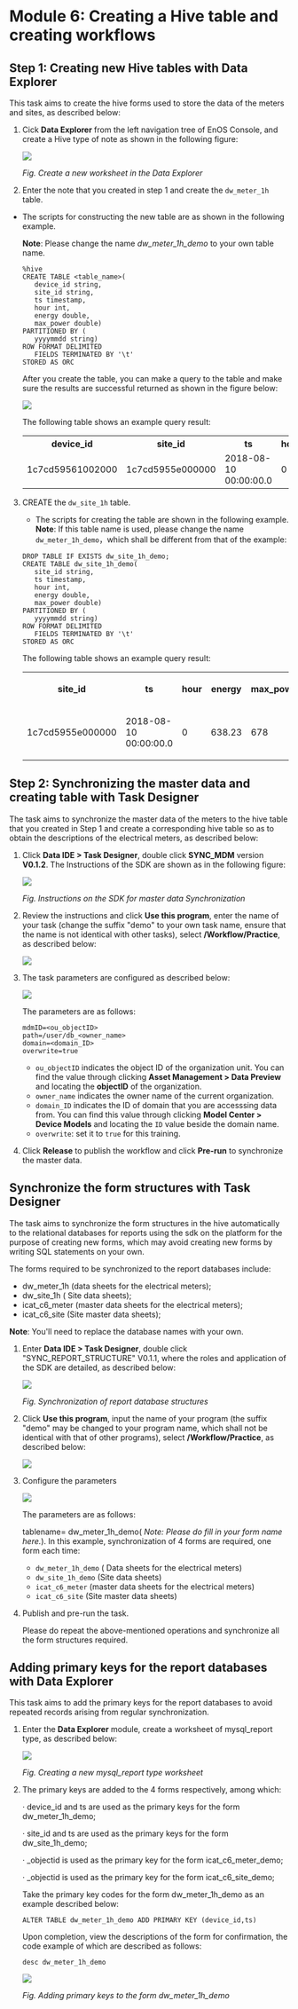 # Module 6: Creating a Hive table and creating workflows

## Step 1: Creating new Hive tables with Data Explorer

This task aims to create the hive forms used to store the data of the meters and sites, as described below:

1.  Cick **Data Explorer** from the left navigation tree of EnOS Console, and create a Hive type of note as shown in the following figure:

    ![](media/module_6_Create_a_new_worksheet_in_the_Data_Explorer.png)

    *Fig. Create a new worksheet in the Data Explorer*

2.  Enter the note that you created in step 1 and create the `dw_meter_1h` table.

-   The scripts for constructing the new table are as shown in the following example.

    **Note**: Please change the name *dw_meter_1h_demo* to your own table name.

    ```
    %hive
    CREATE TABLE <table_name>(
       device_id string,
       site_id string,
       ts timestamp,
       hour int,
       energy double,
       max_power double)
    PARTITIONED BY (
       yyyymmdd string)
    ROW FORMAT DELIMITED
       FIELDS TERMINATED BY '\t'
    STORED AS ORC
    ```
    After you create the table, you can make a query to the table and make sure the results are successful returned as shown in the figure below:

    ![](media/module_6_queries_successful.png)

    The following table shows an example query result:

    <table>
      <tr>
        <th width="132">device_id</th>
        <th width="132">site_id</th>
        <th width="144">ts</th>
        <th width="53">hour</th>
        <th width="58">energy</th>
        <th width="88">max_power</th>
        <th width="84">yyyymmdd</th>
      </tr>
      <tr>
        <td width="132">1c7cd59561002000</td>
        <td width="132">1c7cd5955e000000</td>
        <td width="144">2018-08-10 00:00:00.0</td>
        <td width="53">0</td>
        <td width="58">75.8</td>
        <td width="88">81</td>
        <td width="84">20180810</td>
      </tr>
    </table>

3.  CREATE the `dw_site_1h` table.

    -   The scripts for creating the table are shown in the following example. **Note**: If this table name is used, please change the name `dw_meter_1h_demo`，which shall be different from that of the example:

    ```
    DROP TABLE IF EXISTS dw_site_1h_demo;
    CREATE TABLE dw_site_1h_demo(
       site_id string,
       ts timestamp,
       hour int,
       energy double,
       max_power double)
    PARTITIONED BY (
       yyyymmdd string)
    ROW FORMAT DELIMITED
       FIELDS TERMINATED BY '\t'
    STORED AS ORC
    ```

    The following table shows an example query result:

    <table>
      <tr>
        <th width="161"><p>site_id</p></th>
        <th width="170"><p>ts</p></th>
        <th width="66"><p>hour</p></th>
        <th width="64"><p>energy</p></th>
        <th width="97"><p>max_power</p></th>
        <th width="135"><p>yyyymmdd</p></th>
      </tr>
      <tr>
        <td width="161"><p>1c7cd5955e000000</p></td>
        <td width="170"><p>2018-08-10 00:00:00.0</p></td>
        <td width="66"><p>0</p></td>
        <td width="64"><p>638.23</p></td>
        <td width="97"><p>678</p></td>
        <td width="135"><p>20180810</p></td>
      </tr>
    </table>


## Step 2: Synchronizing the master data and creating table with Task Designer

The task aims to synchronize the master data of the meters to the hive table that you created in Step 1 and create a corresponding hive table so as to obtain the descriptions of the electrical meters, as described below:

1.  Click **Data IDE > Task Designer**, double click **SYNC_MDM** version **V0.1.2**. The Instructions of the SDK are shown as in the following figure:

    ![](media/module_6_Instructions_on_the_SDK_for_Main_Data_Synchronization.png)

    *Fig. Instructions on the SDK for master data Synchronization*

2.  Review the instructions and click **Use this program**, enter the name of your task (change the suffix "demo" to your own task name, ensure that the name is not identical with other tasks), select **/Workflow/Practice**, as described below:

    ![](media/module_6_select_WorkflowPractice.png)

3.  The task parameters are configured as described below:

    ![](media/module_6_job_parameters.png)

    The parameters are as follows:

    ```
    mdmID=<ou_objectID>
    path=/user/db_<owner_name>
    domain=<domain_ID>
    overwrite=true
    ```

    - `ou_objectID` indicates the object ID of the organization unit. You can find the value through clicking **Asset Management > Data Preview** and locating the **objectID** of the organization.
    - `owner_name` indicates the owner name of the current organization.
    - `domain_ID` indicates the ID of domain that you are accesssing data from. You can find this value through clicking **Model Center > Device Models** and locating the `ID` value beside the domain name.
    - `overwrite`: set it to `true` for this training.

4.  Click **Release** to publish the workflow and click **Pre-run** to synchronize the master data.

## Synchronize the form structures with Task Designer

The task aims to synchronize the form structures in the hive automatically to the
relational databases for reports using the sdk on the platform for the purpose
of creating new forms, which may avoid creating new forms by writing SQL
statements on your own.

The forms required to be synchronized to the report databases include:

-   dw_meter_1h (data sheets for the electrical meters);
-   dw_site_1h ( Site data sheets);
-   icat_c6_meter (master data sheets for the electrical meters);
-   icat_c6_site (Site master data sheets);

**Note**: You'll need to replace the database names with your own.

1.  Enter **Data IDE > Task Designer**, double click "SYNC_REPORT_STRUCTURE" V0.1.1, where the roles and application of the SDK
    are detailed, as described below:

    ![](media/module_6_Synchronization_of_report_database_structures.png)

    *Fig. Synchronization of report database structures*

2.  Click **Use this program**, input the name of your program (the suffix "demo"
    may be changed to your program name, which shall not be identical with that
    of other programs), select **/Workflow/Practice**, as described below:

    ![](media/module_6_select_WorkflowPracticeapplymethod.png)

3.  Configure the parameters

    ![](media/module_6_confi_gramm.png)

    The parameters are as follows:

    tablename= dw_meter_1h_demo( *Note: Please do fill in your form name here.*). In this
example, synchronization of 4 forms are required, one form each time:

    - `dw_meter_1h_demo` ( Data sheets for the electrical meters)
    - `dw_site_1h_demo` (Site data sheets)
    - `icat_c6_meter` (master data sheets for the electrical meters)
    - `icat_c6_site` (Site master data sheets)

4.  Publish and pre-run the task.

    Please do repeat the above-mentioned operations and synchronize all the form structures required.

## Adding primary keys for the report databases with Data Explorer

This task aims to add the primary keys for the report databases to avoid repeated
records arising from regular synchronization.

1.  Enter the **Data Explorer** module, create a worksheet of mysql_report type,
    as described below:

    ![](media/module_6_Creating_a_new_mysql_report_type_worksheet.png)

    *Fig. Creating a new mysql_report type worksheet*

2.  The primary keys are added to the 4 forms respectively, among which:

    · device_id and ts are used as the primary keys for the form dw_meter_1h_demo;

    · site_id and ts are used as the primary keys for the form dw_site_1h_demo;

    · \_objectid is used as the primary key for the form icat_c6_meter_demo;

    · \_objectid is used as the primary key for the form icat_c6_site_demo;

    Take the primary key codes for the form dw_meter_1h_demo as an example described below:

    ```
    ALTER TABLE dw_meter_1h_demo ADD PRIMARY KEY (device_id,ts)
    ```

    Upon completion, view the descriptions of the form for confirmation, the code example of which are described as follows:
    ```
    desc dw_meter_1h_demo
    ```

    ![](media/module_6_Adding_main_keys_to_the_form_dw_meter_1h_demo.png)

    *Fig. Adding primary keys to the form dw_meter_1h_demo*
